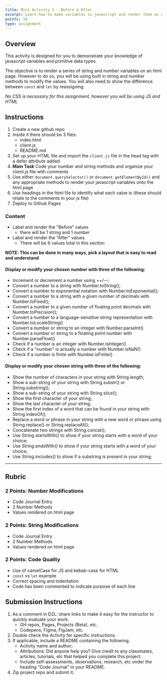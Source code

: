 ```yaml
---
title: Mini Activity 2 - Before & After
excerpt: Learn how to make variables in javascript and render them on an html page
points: 10
type: assignment
---
```


<h2>Overview</h2>

This activity is designed for you to demonstrate your knowledge of javascript variables and primitive data types.

The objective is to render a series of string and number variables on an html page. However to do so, you will be using built in string and number methods to modify the values. You will also need to show the difference between `const` and `let` by reassigning.

_No CSS is necessary for this assignment, however you will be using JS and HTML_

###

<h2>Instructions</h2>

1. Create a new github repo
2. Inside it there should be 3 files:
   - index.html
   - client.js
   - README.md
3. Set up your HTML file and import the `client.js` file in the head tag with a defer attribute added
4. **Main Task** Code your number and string methods and organize your client.js file with comments
5. Use either `document.querySelector()` or `document.getElementById()` and any appropriate methods to render your javascript variables onto the html page
6. Use headings in the html file to identify what each value is (these should relate to the comments in your js file)
7. Deploy to Github Pages

### Content

- Label and render the "Before" values
  - there will be 1 string and 1 number
- Label and render the "After" values
  - There will be 6 values total in this section

**NOTE: This can be done in many ways, pick a layout that is easy to read and understand**

#### Display or modify your chosen number with three of the following:

- Increment or decrement a number using ++/--;
- Convert a number to a string with Number.toString();
- Convert a number to exponential notation with Number.toExponential();
- Convert a number to a string with a given number of decimals with Number.toFixed();
- Convert a number to a given number of floating point decimals with Number.toPrecision();
- Convert a number to a language-sensitive string representation with Number.toLocaleString()
- Convert a number or string to an integer with Number.parseInt()
- Convert a number or string to a floating point number with Number.parseFloat()
- Check if a number is an integer with Number.isInteger()
- Check if a “number” is actually a number with Number.isNaN()
- Check if a number is finite with Number.isFinite()

#### Display or modify your chosen string with three of the following:

- Show the number of characters in your string with String.length;
- Show a sub-string of your string with String.substr() or String.substring();
- Show a sub-string of your string with String.slice();
- Show the first character of your string;
- Show the last character of your string;
- Show the first index of a word that can be found in your string with String.indexOf();
- Replace a word or phrase in your string with a new word or phrase using String.replace() or String.replaceAll();
- Concatenate two strings with String.concat();
- Use String.startsWith() to show if your string starts with a word of your choice;
- Use String.endsWith() to show if your string starts with a word of your choice;
- Use String.includes() to show if a substring is present in your string;

---

<h2>Rubric</h2>

### 2 Points: Number Modifications

- Code Journal Entry
- 2 Number Methods
- Values rendered on html page

### 2 Points: String Modifications

- Code Journal Entry
- 2 Number Methods
- Values rendered on html page

### 2 Points: Code Quality

- Use of camelCase for JS and kebab-case for HTML
- `const` vs `let` example
- Correct spacing and indentation
- Code has been commented to indicate purpose of each line

<h2>Submission Instructions</h2>

1. As a comment in D2L: share links to make it easy for the instructor to quickly evaluate your work:
   - GH repos, Pages, Projects (Beta), etc.
   - Codepens, Figma, FigJam, etc.
2. Double check the Activity for specific instructions.
3. If applicable, include a README containing the following;
   - Activity name and author;
   - Attributions: Did anyone help you? Give credit to any classmates, articles, tutorials, etc that helped you complete this project.
   - Include self-assessments, observations, research, etc under the heading “Code Journal” in your README.
4. Zip project repo and submit it.
